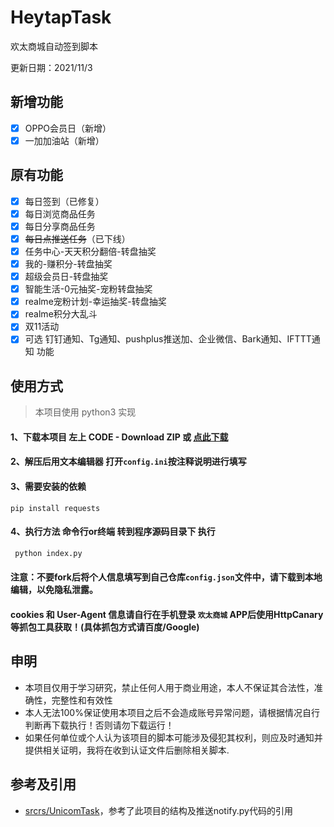 # HeytapTask
欢太商城自动签到脚本

更新日期：2021/11/3

## 新增功能
* [x] OPPO会员日（新增）
* [x] 一加加油站（新增）

## 原有功能
* [x] 每日签到（已修复）
* [x] 每日浏览商品任务
* [x] 每日分享商品任务
* [x] ~~每日点推送任务~~（已下线）
* [x] 任务中心-天天积分翻倍-转盘抽奖
* [x] 我的-赚积分-转盘抽奖
* [x] 超级会员日-转盘抽奖
* [x] 智能生活-0元抽奖-宠粉转盘抽奖
* [x] realme宠粉计划-幸运抽奖-转盘抽奖
* [x] realme积分大乱斗
* [x] 双11活动
* [x] 可选 钉钉通知、Tg通知、pushplus推送加、企业微信、Bark通知、IFTTT通知 功能

## 使用方式
> 本项目使用 python3 实现
#### 1、下载本项目 左上 CODE - Download ZIP 或 [点此下载](https://github.com/hwkxk/HeytapTask/archive/refs/heads/main.zip)
#### 2、解压后用文本编辑器 打开`config.ini`按注释说明进行填写
#### 3、需要安装的依赖
```
pip install requests 
```
#### 4、执行方法 命令行or终端 转到程序源码目录下 执行
```bash
 python index.py
```

#### 注意：不要fork后将个人信息填写到自己仓库`config.json`文件中，请下载到本地编辑，以免隐私泄露。
#### cookies 和 User-Agent 信息请自行在手机登录 `欢太商城` APP后使用HttpCanary等抓包工具获取！(具体抓包方式请百度/Google)

## 申明

* 本项目仅用于学习研究，禁止任何人用于商业用途，本人不保证其合法性，准确性，完整性和有效性
* 本人无法100%保证使用本项目之后不会造成账号异常问题，请根据情况自行判断再下载执行！否则请勿下载运行！
* 如果任何单位或个人认为该项目的脚本可能涉及侵犯其权利，则应及时通知并提供相关证明，我将在收到认证文件后删除相关脚本.

## 参考及引用

* [srcrs/UnicomTask](https://github.com/srcrs/UnicomTask)，参考了此项目的结构及推送notify.py代码的引用
